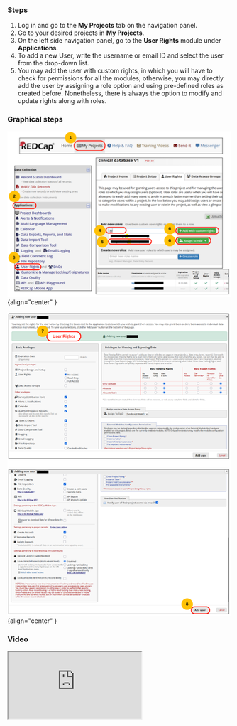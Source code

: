 ### Steps
1.	Log in and go to the **My Projects** tab on the navigation panel.
2.	Go to your desired projects in **My Projects**. 
3.	On the left side navigation panel, go to the **User Rights** module under **Applications**.
4.	To add a new User, write the username or email ID and select the user from the drop-down list.
5.	You may add the user with custom rights, in which you will have to check for permissions for all the modules; otherwise, you may directly add the user by assigning a role option and using pre-defined roles as created before. Nonetheless, there is always the option to modify and update rights along with roles.

### Graphical steps
![Add new user steps 1](add-user-1.png){align="center" }

![Add new user steps 2](add-user-2.png){align="center" }

### Video
<div class="youtube-container">
    <iframe
        src="https://www.youtube.com/embed/_XAI8awxYzM">
    </iframe>
</div>

